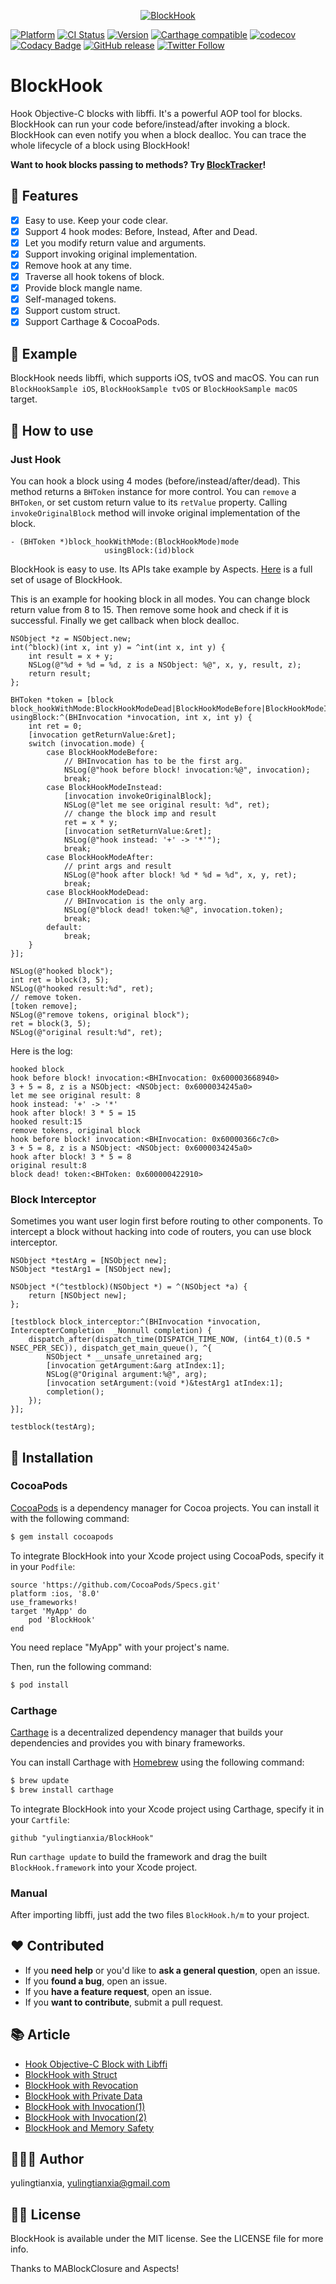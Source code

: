 <p align="center">
<a href="https://github.com/yulingtianxia/BlockHook">
<img src="Assets/logo.png" alt="BlockHook" />
</a>
</p>

[![Platform](https://img.shields.io/cocoapods/p/BlockHook.svg?style=flat)](http://cocoapods.org/pods/BlockHook)
[![CI Status](http://img.shields.io/travis/yulingtianxia/BlockHook.svg?style=flat)](https://travis-ci.org/yulingtianxia/BlockHook)
[![Version](https://img.shields.io/cocoapods/v/BlockHook.svg?style=flat)](http://cocoapods.org/pods/BlockHook)
[![Carthage compatible](https://img.shields.io/badge/Carthage-compatible-4BC51D.svg?style=flat)](https://github.com/Carthage/Carthage)
[![codecov](https://codecov.io/gh/yulingtianxia/BlockHook/branch/master/graph/badge.svg)](https://codecov.io/gh/yulingtianxia/BlockHook)
[![Codacy Badge](https://api.codacy.com/project/badge/Grade/5ba94898dd8146a6beb7b4a6cc46e3fd)](https://app.codacy.com/app/yulingtianxia/BlockHook?utm_source=github.com&utm_medium=referral&utm_content=yulingtianxia/BlockHook&utm_campaign=Badge_Grade_Dashboard)
[![GitHub release](https://img.shields.io/github/release/yulingtianxia/blockhook.svg)](https://github.com/yulingtianxia/BlockHook/releases)
[![Twitter Follow](https://img.shields.io/twitter/follow/yulingtianxia.svg?style=social&label=Follow)](https://twitter.com/yulingtianxia)

# BlockHook

Hook Objective-C blocks with libffi. It's a powerful AOP tool for blocks. BlockHook can run your code before/instead/after invoking a block. BlockHook can even notify you when a block dealloc. You can trace the whole lifecycle of a block using BlockHook!

**Want to hook blocks passing to methods? Try [BlockTracker](https://github.com/yulingtianxia/BlockTracker)!**

## 🌟 Features

- [x] Easy to use. Keep your code clear.
- [x] Support 4 hook modes: Before, Instead, After and Dead.
- [x] Let you modify return value and arguments.
- [x] Support invoking original implementation.
- [x] Remove hook at any time.
- [x] Traverse all hook tokens of block.
- [x] Provide block mangle name.
- [x] Self-managed tokens.
- [x] Support custom struct.
- [x] Support Carthage & CocoaPods.

## 🔮 Example

BlockHook needs libffi, which supports iOS, tvOS and macOS.
You can run `BlockHookSample iOS`, `BlockHookSample tvOS` or `BlockHookSample macOS` target.

## 🐒 How to use

### Just Hook

You can hook a block using 4 modes (before/instead/after/dead). This method returns a `BHToken` instance for more control. You can `remove` a `BHToken`, or set custom return value to its `retValue` property. Calling `invokeOriginalBlock` method will invoke original implementation of the block.

```objc
- (BHToken *)block_hookWithMode:(BlockHookMode)mode
                     usingBlock:(id)block
```

BlockHook is easy to use. Its APIs take example by Aspects. [Here](https://github.com/yulingtianxia/BlockHook/blob/master/BlockHookSampleTests/BlockHookSampleTests.m) is a full set of usage of BlockHook.

This is an example for hooking block in all modes. You can change block return value from 8 to 15. Then remove some hook and check if it is successful. Finally we get callback when block dealloc. 

```objc
NSObject *z = NSObject.new;
int(^block)(int x, int y) = ^int(int x, int y) {
    int result = x + y;
    NSLog(@"%d + %d = %d, z is a NSObject: %@", x, y, result, z);
    return result;
};
    
BHToken *token = [block block_hookWithMode:BlockHookModeDead|BlockHookModeBefore|BlockHookModeInstead|BlockHookModeAfter usingBlock:^(BHInvocation *invocation, int x, int y) {
    int ret = 0;
    [invocation getReturnValue:&ret];
    switch (invocation.mode) {
        case BlockHookModeBefore:
            // BHInvocation has to be the first arg.
            NSLog(@"hook before block! invocation:%@", invocation);
            break;
        case BlockHookModeInstead:
            [invocation invokeOriginalBlock];
            NSLog(@"let me see original result: %d", ret);
            // change the block imp and result
            ret = x * y;
            [invocation setReturnValue:&ret];
            NSLog(@"hook instead: '+' -> '*'");
            break;
        case BlockHookModeAfter:
            // print args and result
            NSLog(@"hook after block! %d * %d = %d", x, y, ret);
            break;
        case BlockHookModeDead:
            // BHInvocation is the only arg.
            NSLog(@"block dead! token:%@", invocation.token);
            break;
        default:
            break;
    }
}];
    
NSLog(@"hooked block");
int ret = block(3, 5);
NSLog(@"hooked result:%d", ret);
// remove token.
[token remove];
NSLog(@"remove tokens, original block");
ret = block(3, 5);
NSLog(@"original result:%d", ret);
```

Here is the log:

```
hooked block
hook before block! invocation:<BHInvocation: 0x600003668940>
3 + 5 = 8, z is a NSObject: <NSObject: 0x6000034245a0>
let me see original result: 8
hook instead: '+' -> '*'
hook after block! 3 * 5 = 15
hooked result:15
remove tokens, original block
hook before block! invocation:<BHInvocation: 0x60000366c7c0>
3 + 5 = 8, z is a NSObject: <NSObject: 0x6000034245a0>
hook after block! 3 * 5 = 8
original result:8
block dead! token:<BHToken: 0x600000422910>
```

### Block Interceptor

Sometimes you want user login first before routing to other components. To intercept a block without hacking into code of routers, you can use block interceptor.

```objc
NSObject *testArg = [NSObject new];
NSObject *testArg1 = [NSObject new];
    
NSObject *(^testblock)(NSObject *) = ^(NSObject *a) {
    return [NSObject new];
};
    
[testblock block_interceptor:^(BHInvocation *invocation, IntercepterCompletion  _Nonnull completion) {
    dispatch_after(dispatch_time(DISPATCH_TIME_NOW, (int64_t)(0.5 * NSEC_PER_SEC)), dispatch_get_main_queue(), ^{
        NSObject * __unsafe_unretained arg;
        [invocation getArgument:&arg atIndex:1];
        NSLog(@"Original argument:%@", arg);
        [invocation setArgument:(void *)&testArg1 atIndex:1];
        completion();
    });
}];
    
testblock(testArg);
```

## 📲 Installation

### CocoaPods

[CocoaPods](http://cocoapods.org) is a dependency manager for Cocoa projects. You can install it with the following command:

```bash
$ gem install cocoapods
```

To integrate BlockHook into your Xcode project using CocoaPods, specify it in your `Podfile`:


```
source 'https://github.com/CocoaPods/Specs.git'
platform :ios, '8.0'
use_frameworks!
target 'MyApp' do
	pod 'BlockHook'
end
```

You need replace "MyApp" with your project's name.

Then, run the following command:

```bash
$ pod install
```

### Carthage

[Carthage](https://github.com/Carthage/Carthage) is a decentralized dependency manager that builds your dependencies and provides you with binary frameworks.

You can install Carthage with [Homebrew](http://brew.sh/) using the following command:

```bash
$ brew update
$ brew install carthage
```

To integrate BlockHook into your Xcode project using Carthage, specify it in your `Cartfile`:

```ogdl
github "yulingtianxia/BlockHook"
```

Run `carthage update` to build the framework and drag the built `BlockHook.framework` into your Xcode project.

### Manual

After importing libffi, just add the two files `BlockHook.h/m` to your project.

## ❤️ Contributed

- If you **need help** or you'd like to **ask a general question**, open an issue.
- If you **found a bug**, open an issue.
- If you **have a feature request**, open an issue.
- If you **want to contribute**, submit a pull request.

## 📚 Article

- [Hook Objective-C Block with Libffi](http://yulingtianxia.com/blog/2018/02/28/Hook-Objective-C-Block-with-Libffi/)
- [BlockHook with Struct](http://yulingtianxia.com/blog/2019/04/27/BlockHook-with-Struct/)
- [BlockHook with Revocation](http://yulingtianxia.com/blog/2019/05/26/BlockHook-with-Revocation/)
- [BlockHook with Private Data](http://yulingtianxia.com/blog/2019/06/19/BlockHook-with-Private-Data/)
- [BlockHook with Invocation(1)](http://yulingtianxia.com/blog/2019/07/27/BlockHook-with-Invocation/)
- [BlockHook with Invocation(2)](http://yulingtianxia.com/blog/2019/08/11/BlockHook-with-Invocation-2/)
- [BlockHook and Memory Safety](http://yulingtianxia.com/blog/2020/05/30/BlockHook-and-Memory-Safety/)

## 👨🏻‍💻 Author

yulingtianxia, yulingtianxia@gmail.com

## 👮🏻 License

BlockHook is available under the MIT license. See the LICENSE file for more info.

Thanks to MABlockClosure and Aspects!

